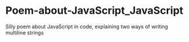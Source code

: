 # Poem-about-JavaScript_JavaScript
Silly poem about JavaScript in code, explaining two ways of writing multiline strings 

